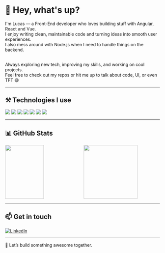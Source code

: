 # 👋 Hey, what's up?

<p align="left">
  I'm Lucas — a Front-End developer who loves building stuff with Angular, React and Vue.<br>
  I enjoy writing clean, maintainable code and turning ideas into smooth user experiences.<br>
  I also mess around with Node.js when I need to handle things on the backend.<br><br>

  Always exploring new tech, improving my skills, and working on cool projects.  
  Feel free to check out my repos or hit me up to talk about code, UI, or even TFT 😄
</p>

---

## ⚒️ Technologies I use

<p align="left">
  <img src="https://img.shields.io/badge/-JavaScript-F7DF1E?style=flat-square&logo=javascript&logoColor=black" />
  <img src="https://img.shields.io/badge/-TypeScript-3178C6?style=flat-square&logo=typescript&logoColor=white" />
  <img src="https://img.shields.io/badge/-Angular-DD0031?style=flat-square&logo=angular&logoColor=white" />
  <img src="https://img.shields.io/badge/-React-20232A?style=flat-square&logo=react&logoColor=61DAFB" />
<img src="https://img.shields.io/badge/-Next.js-20232A?style=flat-square&logo=next.js&logoColor=61DAFB" />
  <img src="https://img.shields.io/badge/-Vue.js-4FC08D?style=flat-square&logo=vue.js&logoColor=white" />
  <img src="https://img.shields.io/badge/-Node.js-339933?style=flat-square&logo=node.js&logoColor=white" />
</p>

---

## 📊 GitHub Stats

<p align="left">
  <a >
    <img height="175" width="50%" align="center" src="https://github-readme-stats.vercel.app/api/top-langs/?username=lucasspor&layout=compact&theme=gotham">
  </a>
  <a >
    <img height="175" align="center" src="https://github-readme-stats.vercel.app/api?username=lucasspor&show_icons=true&layout=compact&theme=gotham" />
  </a>
</p>

---

## 📫 Get in touch

<p align="left">
  <a href="https://www.linkedin.com/in/lucas-silva-porto-826240209/" target="_blank">
    <img src="https://img.shields.io/badge/-LinkedIn-0e76a8?style=flat-square&logo=linkedin&logoColor=white" alt="LinkedIn" />
  </a>
</p>

---

<p align="left">
  🚀 Let’s build something awesome together.
</p>
